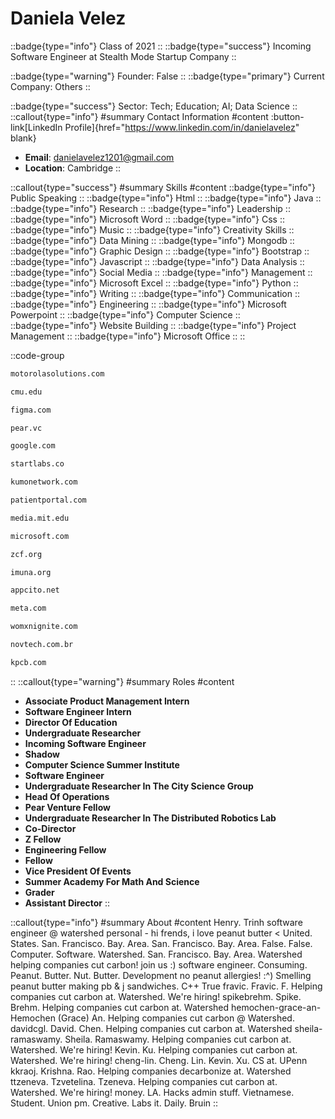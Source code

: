 # Daniela Velez
::badge{type="info"}
Class of 2021
::
::badge{type="success"}
Incoming Software Engineer at Stealth Mode Startup Company
::

::badge{type="warning"}
Founder: False
::
::badge{type="primary"}
Current Company: Others
::

::badge{type="success"}
Sector: Tech; Education; AI; Data Science
::
::callout{type="info"}
#summary
Contact Information
#content
:button-link[LinkedIn Profile]{href="https://www.linkedin.com/in/danielavelez" blank}
- **Email**: danielavelez1201@gmail.com
- **Location**: Cambridge
::

::callout{type="success"}
#summary
Skills
#content
::badge{type="info"}
Public Speaking
::
::badge{type="info"}
Html
::
::badge{type="info"}
Java
::
::badge{type="info"}
Research
::
::badge{type="info"}
Leadership
::
::badge{type="info"}
Microsoft Word
::
::badge{type="info"}
Css
::
::badge{type="info"}
Music
::
::badge{type="info"}
Creativity Skills
::
::badge{type="info"}
Data Mining
::
::badge{type="info"}
Mongodb
::
::badge{type="info"}
Graphic Design
::
::badge{type="info"}
Bootstrap
::
::badge{type="info"}
Javascript
::
::badge{type="info"}
Data Analysis
::
::badge{type="info"}
Social Media
::
::badge{type="info"}
Management
::
::badge{type="info"}
Microsoft Excel
::
::badge{type="info"}
Python
::
::badge{type="info"}
Writing
::
::badge{type="info"}
Communication
::
::badge{type="info"}
Engineering
::
::badge{type="info"}
Microsoft Powerpoint
::
::badge{type="info"}
Computer Science
::
::badge{type="info"}
Website Building
::
::badge{type="info"}
Project Management
::
::badge{type="info"}
Microsoft Office
::
::

::code-group
```bash [Motorola Solutions]
motorolasolutions.com
```
```bash [Carnegie Mellon University]
cmu.edu
```
```bash [Figma]
figma.com
```
```bash [Pear VC]
pear.vc
```
```bash [Google]
google.com
```
```bash [StartLabs]
startlabs.co
```
```bash [Kumo]
kumonetwork.com
```
```bash [Patient Portal Technologies]
patientportal.com
```
```bash [MIT Media Lab]
media.mit.edu
```
```bash [Microsoft]
microsoft.com
```
```bash [Zoe Christian Fellowship of Whittier]
zcf.org
```
```bash [IMUNA]
imuna.org
```
```bash [Stealth Mode Startup Company]
appcito.net
```
```bash [Meta]
meta.com
```
```bash [Womxn Ignite]
womxnignite.com
```
```bash [Novtech]
novtech.com.br
```
```bash [Kleiner Perkins Caufield & Byers]
kpcb.com
```
::
::callout{type="warning"}
#summary
Roles
#content
- **Associate Product Management Intern**
- **Software Engineer Intern**
- **Director Of Education**
- **Undergraduate Researcher**
- **Incoming Software Engineer**
- **Shadow**
- **Computer Science Summer Institute**
- **Software Engineer**
- **Undergraduate Researcher In The City Science Group**
- **Head Of Operations**
- **Pear Venture Fellow**
- **Undergraduate Researcher In The Distributed Robotics Lab**
- **Co-Director**
- **Z Fellow**
- **Engineering Fellow**
- **Fellow**
- **Vice President Of Events**
- **Summer Academy For Math And Science**
- **Grader**
- **Assistant Director**
::

::callout{type="info"}
#summary
About
#content
Henry. Trinh software engineer @ watershed personal - hi frends, i love peanut butter < United. States. San. Francisco. Bay. Area. San. Francisco. Bay. Area. False. False. Computer. Software. Watershed. San. Francisco. Bay. Area. Watershed helping companies cut carbon! join us :) software engineer. Consuming. Peanut. Butter. Nut. Butter. Development no peanut allergies! :^) Smelling peanut butter making pb & j sandwiches. C++ True fravic. Fravic. F. Helping companies cut carbon at. Watershed. We're hiring! spikebrehm. Spike. Brehm. Helping companies cut carbon at. Watershed hemochen-grace-an- Hemochen (Grace) An. Helping companies cut carbon @ Watershed. davidcgl. David. Chen. Helping companies cut carbon at. Watershed sheila-ramaswamy. Sheila. Ramaswamy. Helping companies cut carbon at. Watershed. We're hiring! Kevin. Ku. Helping companies cut carbon at. Watershed. We're hiring! cheng-lin. Cheng. Lin. Kevin. Xu. CS at. UPenn kkraoj. Krishna. Rao. Helping companies decarbonize at. Watershed ttzeneva. Tzvetelina. Tzeneva. Helping companies cut carbon at. Watershed. We're hiring! money. LA. Hacks admin stuff. Vietnamese. Student. Union pm. Creative. Labs it. Daily. Bruin
::
